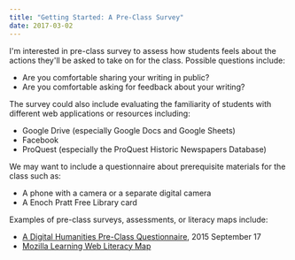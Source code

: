 ```yaml
---
title: "Getting Started: A Pre-Class Survey"
date: 2017-03-02
---
```


I'm interested in pre-class survey to assess how students feels about the actions they'll be asked to take on for the class. Possible questions include:

- Are you comfortable sharing your writing in public?
- Are you comfortable asking for feedback about your writing?

The survey could also include evaluating the familiarity of students with different web applications or resources including:

- Google Drive (especially Google Docs and Google Sheets)
- Facebook
- ProQuest (especially the ProQuest Historic Newspapers Database)

We may want to include a questionnaire about prerequisite materials for the class such as:

- A phone with a camera or a separate digital camera
- A Enoch Pratt Free Library card

Examples of pre-class surveys, assessments, or literacy maps include:

- [A Digital Humanities Pre-Class Questionnaire](https://electricarchaeology.ca/2015/09/17/a-digital-humanities-pre-class-questionnaire/), 2015 September 17
- [Mozilla Learning Web Literacy Map](https://learning.mozilla.org/en-US/web-literacy)
